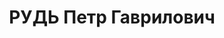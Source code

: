 ---
title: РУДЬ Петр Гаврилович
description: '(15.08.1896, г. Александрия Екатеринославской губ.–15.11.1937). Родился
  в семье рабочего-кровельщика (маляра). Еврей. Член РСДРП(м) 06.1916–08.1916| собирал
  деньги для выписки газет и нелегально распространял революционную литературу. В
  КП с 11.1917.

  Образование: 4-классное училище 1907–11.

  Счетовод частной фирмы Аркина, г.Александрия 12.11–09.16| счетовод конторы и чугунолитейного
  завода братьев Гурвич, г.Александровск 09.16–05.18| на подпольной работе, г.Александровск
  07.18–01.19| секретарь Александровского горсовпрофа 02.19–07.19| на подпольной работе
  в г.Александрии, Харькове 07.19–11.19.

  С 11.1919 в органах ВЧК–ОГПУ–НКВД: сексот Харьковской губ. ЧК 11.19–01.20| уполн.
  по информации ОО 13 армии 02.20–06.20| нач. агентуры ОО Бердянского УР 06.20–12.20|
  зам. нач. полевого ОО 13 армии Славянск–Бахмут 12.20–01.21| зам. нач. морского ОО,
  Новороссийск 01.21–03.21| инспектор орг. отд. ОО 9 армии 03.21–06.21| зам. нач.
  орготдела, нач. орготдела ОО Северо-Кавказского ВО 06.21–07.22| нач. КРО ПП ГПУ
  по Юго-Востоку 07.22–04.23| пом. нач. СОЧ ПП ОГПУ по Юго-Востоку, Северо-Кавказскому
  краю 05.23–12.23| врид. нач. СОЧ ПП ОГПУ по Юго-Востоку 26.10.23–12.23| зам. нач.
  ОО Северо-Кавказского ВО 12.23–12.25| зам. нач. СОЧ ПП ОГПУ по Северо-Кавказскому
  краю 09.25–15.01.26| врид. зам. нач. СОУ ПП ОГПУ по Северо-Кавказскому краю 15.01.26–01.03.27|
  пом. полпреда ОГПУ по Северо-Кавказскому краю 01.03.27–24.01.28| нач. Донского окр.
  отд. ГПУ 01.03.27–10.11.29| врид. зам. полпреда ОГПУ по Северо-Кавказскому краю,
  нач. СОУ 24.01.28–14.04.28| пом. полпреда ОГПУ по Северо-Кавказскому краю 17.04.28–10.11.29|
  зам. полпреда ОГПУ по Северо-Кавказскому краю 10.11.29–29.01.31| полпред ОГПУ по
  Нижне-Волжскому краю 29.01.31–25.07.33| зам. пред. Переселенческого комитета при
  ЦИК СССР 08.33–01.34| полпред ОГПУ по Азово-Черноморскому краю 05.01.34–10.07.34|
  нач. УНКВД Азово-Черноморского края 15.07.34–29.08.36| нач. УНКВД Татарской АССР
  09.11.36–16.02.37| нарком ВД Татарской АССР 16.02.37–20.07.37.

  Арестован 07.37| осужден в особом порядке и расстрелян 15.11.37.

  Не реабилитирован (на 90).

  Звания: комиссар ГБ 3 ранга 29.11.35.

  Награды: орден Красного Знамени (Прик. РВС № 231/35) 23.09.27| знак «Почетный работник
  ВЧК–ГПУ (V)» №239 25| знак «Почетный работник ВЧК–ГПУ (XV)» 20.12.32.

  Источники: РЦХИДНИ, ф.17, оп.114, д.29| «Молот» (Ростов) 11.01.34| «Красная Татария»
  22.11.36.'
---